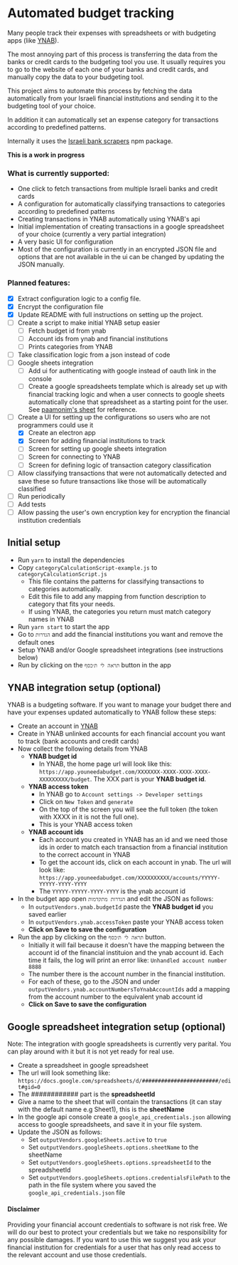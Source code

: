 # Automated budget tracking

Many people track their expenses with spreadsheets or with budgeting apps (like [YNAB](https://ynab.com/referral/?ref=Z5wPbP0cYTWjdTQj&utm_source=customer_referral)).

The most annoying part of this process is transferring the data from the banks or credit cards to the budgeting tool you use. It usually requires you to go to the website of each one of your banks and credit cards, and manually copy the data to your budgeting tool.

This project aims to automate this process by fetching the data automatically from your Israeli financial institutions and sending it to the budgeting tool of your choice.

In addition it can automatically set an expense category for transactions according to predefined patterns.

Internally it uses the [Israeli bank scrapers](https://github.com/eshaham/israeli-bank-scrapers) npm package.

**This is a work in progress**

### What is currently supported:

- One click to fetch transactions from multiple Israeli banks and credit cards
- A configuration for automatically classifying transactions to categories according to predefined patterns
- Creating transactions in YNAB automatically using YNAB's api
- Initial implementation of creating transactions in a google spreadsheet of your choice (currently a very partial integration)
- A very basic UI for configuration
- Most of the configuration is currently in an encrypted JSON file and options that are not available in the ui can be changed by updating the JSON manually.

### Planned features:

- [x] Extract configuration logic to a config file.
- [x] Encrypt the configuration file
- [x] Update README with full instructions on setting up the project.
- [ ] Create a script to make initial YNAB setup easier
  - [ ] Fetch budget id from ynab
  - [ ] Account ids from ynab and financial institutions
  - [ ] Prints categories from YNAB
- [ ] Take classification logic from a json instead of code
- [ ] Google sheets integration
  - [ ] Add ui for authenticating with google instead of oauth link in the console
  - [ ] Create a google spreadsheets template which is already set up with financial tracking logic and when a user connects to google sheets automatically clone that spreadsheet as a starting point for the user. See [paamonim's sheet](https://docs.google.com/spreadsheets/d/11yMAvBwtvlPzA855q8BPRMrjrdAUBsd4HKA7km1-LG0/edit?usp=sharing) for reference.
- [ ] Create a UI for setting up the configurations so users who are not programmers could use it
  - [x] Create an electron app
  - [x] Screen for adding financial institutions to track
  - [ ] Screen for setting up google sheets integration
  - [ ] Screen for connecting to YNAB
  - [ ] Screen for defining logic of transaction category classification
- [ ] Allow classifying transactions that were not automatically detected and save these so future transactions like those will be automatically classified
- [ ] Run periodically
- [ ] Add tests
- [ ] Allow passing the user's own encryption key for encryption the financial institution credentials

## Initial setup

- Run `yarn` to install the dependencies
- Copy `categoryCalculationScript-example.js` to `categoryCalculationScript.js`
  - This file contains the patterns for classifying transactions to categories automatically.
  - Edit this file to add any mapping from function description to category that fits your needs.
  - If using YNAB, the categories you return must match category names in YNAB
- Run `yarn start` to start the app
- Go to `הגדרות` and add the financial institutions you want and remove the default ones
- Setup YNAB and/or Google spreadsheet integrations (see instructions below)
- Run by clicking on the `תראה לי ת׳כסף` button in the app

## YNAB integration setup (optional)

YNAB is a budgeting software. If you want to manage your budget there and have your expenses updated automatically to YNAB follow these steps:

- Create an account in [YNAB](https://ynab.com/referral/?ref=Z5wPbP0cYTWjdTQj&utm_source=customer_referral)
- Create in YNAB unlinked accounts for each financial account you want to track (bank accounts and credit cards)
- Now collect the following details from YNAB
  - **YNAB budget id**
    - In YNAB, the home page url will look like this: `https://app.youneedabudget.com/XXXXXXX-XXXX-XXXX-XXXX-XXXXXXXXX/budget`. The XXX part is your **YNAB budget id**.
  - **YNAB access token**
    - In YNAB go to `Account settings -> Developer settings`
    - Click on `New Token` and `generate`
    - On the top of the screen you will see the full token (the token with XXXX in it is not the full one).
    - This is your YNAB access token
  - **YNAB account ids**
    - Each account you created in YNAB has an id and we need those ids in order to match each transaction from a financial institution to the correct account in YNAB
    - To get the account ids, click on each account in ynab. The url will look like: `https://app.youneedabudget.com/XXXXXXXXXX/accounts/YYYYY-YYYYY-YYYY-YYYY`
    - The `YYYYY-YYYYY-YYYY-YYYY` is the ynab account id
- In the budget app open `הגדרות מתקדמות` and edit the JSON as follows:
  - In `outputVendors.ynab.budgetId` paste the **YNAB budget id** you saved earlier
  - In `outputVendors.ynab.accessToken` paste your YNAB access token
  - **Click on Save to save the configuration**
- Run the app by clicking on the `תראה לי ת׳כסף` button.
  - Initially it will fail because it doesn't have the mapping between the account id of the financial instituion and the ynab account id. Each time it fails, the log will print an error like: `Unhandled account number 8888`
  - The number there is the account number in the financial institution.
  - For each of these, go to the JSON and under `outputVendors.ynab.accountNumbersToYnabAccountIds` add a mapping from the account number to the equivalent ynab account id
  - **Click on Save to save the configuration**

## Google spreadsheet integration setup (optional)

Note: The integration with google spreadsheets is currently very parital. You can play around with it but it is not yet ready for real use.

- Create a spreadsheet in google spreadsheet
- The url will look something like: `https://docs.google.com/spreadsheets/d/########################/edit#gid=0`
- The ############ part is the **spreadsheetId**
- Give a name to the sheet that will contain the transactions (it can stay with the default name e.g Sheet1), this is the **sheetName**
- In the google api console create a `google_api_credentials.json` allowing access to google spreadsheets, and save it in your file system.
- Update the JSON as follows:
  - Set `outputVendors.googleSheets.active` to `true`
  - Set `outputVendors.googleSheets.options.sheetName` to the sheetName
  - Set `outputVendors.googleSheets.options.spreadsheetId` to the spreadsheetId
  - Set `outputVendors.googleSheets.options.credentialsFilePath` to the path in the file system where you saved the `google_api_credentials.json` file

#### Disclaimer

Providing your financial account credentials to software is not risk free. We will do our best to protect your credentials but we take no responsibility for any possible damages. If you want to use this we suggest you ask your financial institution for credentials for a user that has only read access to the relevant account and use those credentials.
